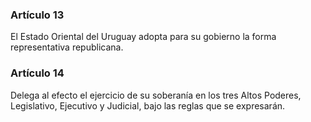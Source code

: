 ### Artículo 13 ###

El Estado Oriental del Uruguay adopta para su gobierno la forma representativa republicana.

### Artículo 14 ###

Delega al efecto el ejercicio de su soberanía en los tres Altos Poderes, Legislativo, Ejecutivo y Judicial, bajo las reglas que se expresarán.
